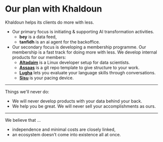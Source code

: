 # Our plan with Khaldoun

Khaldoun helps its clients do more with less.

- Our primary focus is initiating & supporting AI transformation activities.
  - **bey** is a data feed,
  - **tanfidh** is an ai agent for the backoffice.
- Our secondary focus is developing a membership programme.
  Our membership is a fast track for doing more with less.
  We develop internal products for our members:
  - [**Altadaim**](https://github.com/khaldoun-xyz/altadaim) is a
      Linux developer setup for data scientists.
  - [**Assaas**](https://github.com/khaldoun-xyz/assaas) is a
      git repo template
      to give structure to your work.
  - [**Lugha**](https://lugha.xyz) lets you evaluate your
      language skills through conversations.
  - [**Sisu**](https://sisu.cx) is your pacing device.

----

Things we'll never do:

- We will never develop products with your data behind your back.
- We help you be great. We will never sell your accomplishments as ours.

----

We believe that ...

- independence and minimal costs are closely linked,
- an ecosystem doesn't come into existence all at once.
